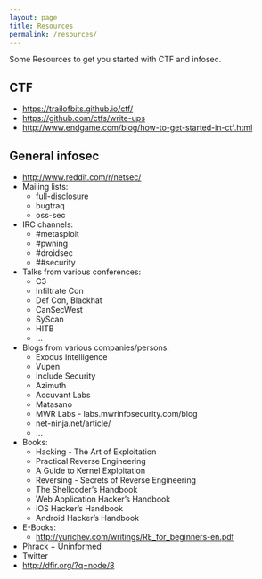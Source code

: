 ```yaml
---
layout: page
title: Resources
permalink: /resources/
---
```


Some Resources to get you started with CTF and infosec.

CTF
---
* https://trailofbits.github.io/ctf/
* https://github.com/ctfs/write-ups
* http://www.endgame.com/blog/how-to-get-started-in-ctf.html

General infosec
---------------
* http://www.reddit.com/r/netsec/
* Mailing lists:
    - full-disclosure
    - bugtraq
    - oss-sec
* IRC channels:
    - \#metasploit
    - \#pwning
    - \#droidsec
    - \#\#security
* Talks from various conferences:
    - C3
    - Infiltrate Con
    - Def Con, Blackhat
    - CanSecWest
    - SyScan
    - HITB
    - ...
* Blogs from various companies/persons:
    - Exodus Intelligence
    - Vupen
    - Include Security
    - Azimuth
    - Accuvant Labs
    - Matasano
    - MWR Labs - labs.mwrinfosecurity.com/blog
    - net-ninja.net/article/
    - ...
* Books:
    - Hacking - The Art of Exploitation
    - Practical Reverse Engineering
    - A Guide to Kernel Exploitation
    - Reversing - Secrets of Reverse Engineering
    - The Shellcoder’s Handbook
    - Web Application Hacker’s Handbook
    - iOS Hacker’s Handbook
    - Android Hacker’s Handbook
* E-Books:
    - http://yurichev.com/writings/RE_for_beginners-en.pdf
* Phrack + Uninformed
* Twitter
* http://dfir.org/?q=node/8
